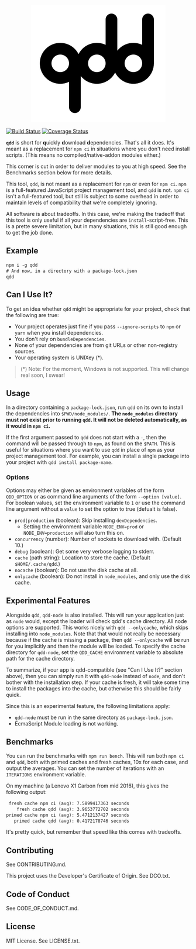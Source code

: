 <div align="center">
<img src="./qdd-logo.svg"/>
</div>

[![Build Status](https://travis-ci.org/bengl/qdd.svg?branch=master)](https://travis-ci.org/bengl/qdd)
[![Coverage Status](https://coveralls.io/repos/github/bengl/qdd/badge.svg?branch=master)](https://coveralls.io/github/bengl/qdd?branch=master)


**`qdd`** is short for **q**uickly **d**ownload **d**ependencies. That's all it
does. It's meant as a replacement for `npm ci` in situations where you don't
need install scripts. (This means no compiled/native-addon modules either.)

This corner is cut in order to deliver modules to you at high speed. See the
Benchmarks section below for more details.

This tool, `qdd`, is not meant as a replacement for `npm` or even for `npm ci`.
`npm` is a full-featured JavaScript project management tool, and `qdd` is not.
`npm ci` isn't a full-featured tool, but still is subject to some overhead in
order to maintain levels of compatibility that we're completely ignoring.

All software is about tradeoffs. In this case, we're making the tradeoff that
this tool is only useful if all your dependencies are `install`-script-free.
This is a prette severe limitation, but in many situations, this is still good
enough to get the job done.

## Example

```
npm i -g qdd
# And now, in a directory with a package-lock.json
qdd
```

## Can I Use It?

To get an idea whether `qdd` might be appropriate for your project, check that
the following are true:

* Your project operates just fine if you pass `--ignore-scripts` to `npm` or
  `yarn` when you install dependencies.
* You don't rely on `bundleDependencies`.
* None of your dependencies are from git URLs or other non-registry sources.
* Your operating system is UNIXey (*).

> (*) Note: For the moment, Windows is not supported. This will change real
> soon, I swear!

## Usage

In a directory containing a `package-lock.json`, run `qdd` on its own to
install the dependencies into `$PWD/node_modules/`. **The `node_modules`
directory must not exist prior to running `qdd`. It will not be deleted
automatically, as it would in `npm ci`.**

If the first argument passed to `qdd` does not start with a `-`, then the
command will be passed through to `npm`, as found on the `$PATH`. This is useful
for situations where you want to use `qdd` in place of `npm` as your project 
management tool. For example, you can install a single package into your project
with `qdd install package-name`.

### Options

Options may either be given as environment variables of the form `QDD_OPTION` or
as command line arguments of the form `--option [value]`. For boolean values,
set the environment variable to `1` or use the command line argument without a
`value` to set the option to true (defualt is false).

* `prod|production` (boolean): Skip installing `devDependencies`.
  * Setting the environment variable `NODE_ENV=prod` or `NODE_ENV=production`
    will also turn this on.
* `concurrency` (number): Number of sockets to download with. (Default 10.)
* `debug` (boolean): Get some very verbose logging to stderr.
* `cache` (path string): Location to store the cache. (Default
  `$HOME/.cache/qdd`.)
* `nocache` (boolean): Do not use the disk cache at all.
* `onlycache` (boolean): Do not install in `node_modules`, and only use the disk
  cache.

## Experimental Features

Alongside `qdd`, `qdd-node` is also installed. This will run your application
just as `node` would, except the loader will check qdd's cache directory. All
node options are supported. This works nicely with `qdd --onlycache`, which
skips installing into `node_modules`. Note that that would not really be
necessary because if the cache is missing a package, then `qdd --onlycache` will
be run for you implicitly and then the module will be loaded. To specify the
cache directory for `qdd-node`, set the `QDD_CACHE` environment variable to
absolute path for the cache directory.

To summarize, if your app is qdd-compatible (see "Can I Use It?" section above),
then you can simply run it with `qdd-node` instead of `node`, and don't bother
with the installation step. If your cache is fresh, it will take some time to
install the packages into the cache, but otherwise this should be fairly
quick.

Since this is an experimental feature, the following limitations apply:

* `qdd-node` must be run in the same directory as `package-lock.json`.
* EcmaScript Module loading is not working.

## Benchmarks

You can run the benchmarks with `npm run bench`. This will run both `npm ci` and
`qdd`, both with primed caches and fresh caches, 10x for each case, and output
the averages. You can set the number of iterations with an `ITERATIONS`
environment variable.

On my machine (a Lenovo X1 Carbon from mid 2016), this gives the following
output:

```
 fresh cache npm ci (avg): 7.5899417363 seconds
    fresh cache qdd (avg): 3.9653772702 seconds
primed cache npm ci (avg): 5.4712137427 seconds
   primed cache qdd (avg): 0.4172178746 seconds
```

It's pretty quick, but remember that speed like this comes with tradeoffs.

## Contributing

See CONTRIBUTING.md.

This project uses the Developer's Certificate of Origin. See DCO.txt.

## Code of Conduct

See CODE_OF_CONDUCT.md.

## License

MIT License. See LICENSE.txt.
